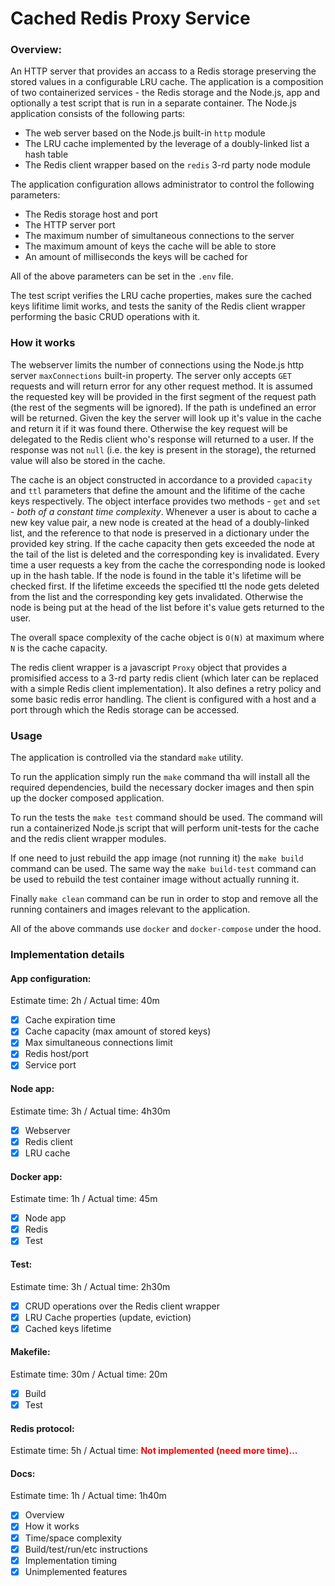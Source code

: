 # Cached Redis Proxy Service

### Overview:

An HTTP server that provides an accass to a Redis storage preserving the stored values in a configurable LRU cache. The application is a composition of two containerized services - the Redis storage and the Node.js, app and optionally a test script that is run in a separate container. The Node.js application consists of the following parts:

- The web server based on the Node.js built-in `http` module
- The LRU cache implemented by the leverage of a doubly-linked list a hash table
- The Redis client wrapper based on the `redis` 3-rd party node module

The application configuration allows administrator to control the following parameters:

- The Redis storage host and port
- The HTTP server port
- The maximum number of simultaneous connections to the server
- The maximum amount of keys the cache will be able to store
- An amount of milliseconds the keys will be cached for

All of the above parameters can be set in the `.env` file.

The test script verifies the LRU cache properties, makes sure the cached keys lifitime limit works, and tests the sanity of the Redis client wrapper performing the basic CRUD operations with it.

### How it works

The webserver limits the number of connections using the Node.js http server `maxConnections` built-in property. The server only accepts `GET` requests and will return error for any other request method. It is assumed the requested key will be provided in the first segment of the request path (the rest of the segments will be ignored). If the path is undefined an error will be returned. Given the key the server will look up it's value in the cache and return it if it was found there. Otherwise the key request will be delegated to the Redis client who's response will returned to a user. If the response was not `null` (i.e. the key is present in the storage), the returned value will also be stored in the cache.

The cache is an object constructed in accordance to a provided `capacity` and `ttl` parameters that define the amount and the lifitime of the cache keys respectively. The object interface provides two methods - `get` and `set` - *both of a constant time complexity*. Whenever a user is about to cache a new key value pair, a new node is created at the head of a doubly-linked list, and the reference to that node is preserved in a dictionary under the provided key string. If the cache capacity then gets exceeded the node at the tail of the list is deleted and the corresponding key is invalidated. Every time a user requests a key from the cache the corresponding node is looked up in the hash table. If the node is found in the table it's lifetime will be checked first. If the lifetime exceeds the specified ttl the node gets deleted from the list and the corresponding key gets invalidated. Otherwise the node is being put at the head of the list before it's value gets returned to the user.

The overall space complexity of the cache object is `O(N)` at maximum where `N` is the cache capacity.

The redis client wrapper is a javascript `Proxy` object that provides a promisified access to a 3-rd party redis client (which later can be replaced with a simple Redis client implementation). It also defines a retry policy and some basic redis error handling. The client is configured with a host and a port through which the Redis storage can be accessed.

### Usage

The application is controlled via the standard `make` utility.

To run the application simply run the `make` command tha will install all the required dependencies, build the necessary docker images and then spin up the docker composed application.

To run the tests the `make test` command should be used. The command will run a containerized Node.js script that will perform unit-tests for the cache and the redis client wrapper modules.

If one need to just rebuild the app image (not running it) the `make build` command can be used. The same way the `make build-test` command can be used to rebuild the test container image without actually running it.

Finally `make clean` command can be run in order to stop and remove all the running containers and images relevant to the application.

All of the above commands use `docker` and `docker-compose` under the hood.

### Implementation details

#### App configuration:

Estimate time: 2h / Actual time: 40m

- [x] Cache expiration time
- [x] Cache capacity (max amount of stored keys)
- [x] Max simultaneous connections limit
- [x] Redis host/port
- [x] Service port

#### Node app:

Estimate time: 3h / Actual time: 4h30m

- [x] Webserver
- [x] Redis client
- [x] LRU cache

#### Docker app:

Estimate time: 1h / Actual time: 45m

- [x] Node app
- [x] Redis
- [x] Test

#### Test:

Estimate time: 3h / Actual time: 2h30m

- [x] CRUD operations over the Redis client wrapper
- [x] LRU Cache properties (update, eviction)
- [x] Cached keys lifetime

#### Makefile:

Estimate time: 30m / Actual time: 20m

- [x] Build
- [x] Test

#### Redis protocol:

Estimate time: 5h / Actual time: <b style="color:red;">Not implemented (need more time)...</b>

#### Docs:

Estimate time: 1h / Actual time: 1h40m

- [x] Overview
- [x] How it works
- [x] Time/space complexity
- [x] Build/test/run/etc instructions
- [x] Implementation timing
- [x] Unimplemented features
